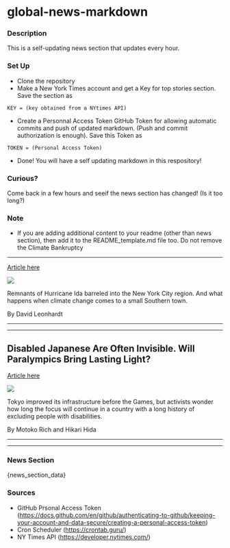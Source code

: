 # global-news-markdown

### Description 
This is a self-updating news section that updates every hour.

### Set Up 
* Clone the repository
* Make a New York Times account and get a Key for top stories section. Save the section as 
 ```
 KEY = (key obtained from a NYtimes API)
 ```
*  Create a Personnal Access Token GitHub Token for allowing automatic commits and push of updated markdown. (Push and commit authorization is enough). Save this Token as 
```
TOKEN = (Personal Access Token)
```
* Done! You will have a self updating markdown in this respository!

### Curious?
Come back in a few hours and seeif the news section has changed! (Is it too long?)

### Note
* If you are adding additional content to your readme (other than news section), then add it to the README_template.md file too. Do not remove the Climate Bankruptcy
------------------

[Article here](https://www.nytimes.com/2021/09/02/briefing/extreme-weather-ida-climate-bankruptcy.html)

[![](https://static01.nyt.com/images/2021/09/02/multimedia/02-THE-MORNING-NLEDE-PROMO/02-THE-MORNING-NLEDE-SWAP1-superJumbo.jpg)](https://www.nytimes.com/2021/09/02/briefing/extreme-weather-ida-climate-bankruptcy.html)

Remnants of Hurricane Ida barreled into the New York City region. And what happens when climate change comes to a small Southern town.

By David Leonhardt

* * *

* * *

Disabled Japanese Are Often Invisible. Will Paralympics Bring Lasting Light?
----------------------------------------------------------------------------

[Article here](https://www.nytimes.com/2021/09/03/world/asia/japan-paralympics-disabled.html)

[![](https://static01.nyt.com/images/2021/09/01/world/00JAPAN-DISABILITY-01/00JAPAN-DISABILITY-01-superJumbo.jpg)](https://www.nytimes.com/2021/09/03/world/asia/japan-paralympics-disabled.html)

Tokyo improved its infrastructure before the Games, but activists wonder how long the focus will continue in a country with a long history of excluding people with disabilities.

By Motoko Rich and Hikari Hida

* * *

* * *

### News Section 
{news_section_data}


### Sources 
* GitHub Prsonal Access Token (https://docs.github.com/en/github/authenticating-to-github/keeping-your-account-and-data-secure/creating-a-personal-access-token)
* Cron Scheduler (https://crontab.guru/)
* NY Times API (https://developer.nytimes.com/)

